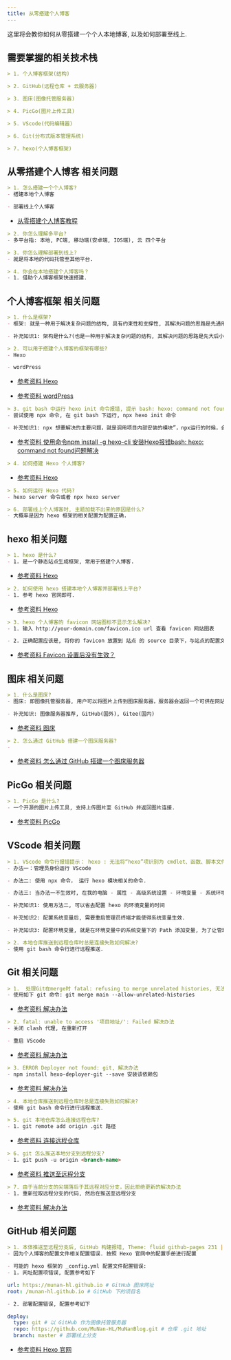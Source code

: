 ```yaml
---
title: 从零搭建个人博客
---
```

这里将会教你如何从零搭建一个个人本地博客, 以及如何部署至线上.

## 需要掌握的相关技术栈
``` md
> 1. 个人博客框架(结构)

> 2. GitHub(远程仓库 + 云服务器)

> 3. 图床(图像托管服务器)

> 4. PicGo(图片上传工具)

> 5. VScode(代码编辑器)

> 6. Git(分布式版本管理系统)

> 7. hexo(个人博客框架)
```

## 从零搭建个人博客 相关问题
``` md
> 1. 怎么搭建一个个人博客?
- 搭建本地个人博客

- 部署线上个人博客
```
- [从零搭建个人博客教程](https://pdpeng.github.io/2022/01/19/setup-personal-blog/)

``` md
> 2. 你怎么理解多平台?
- 多平台指: 本地, PC端, 移动端(安卓端, IOS端), 云 四个平台
```

``` md
> 3. 你怎么理解部署到线上?
- 就是将本地的代码托管至其他平台.
```

``` md
> 4. 你会在本地搭建个人博客吗？
- 1. 借助个人博客框架快速搭建.
```

## 个人博客框架 相关问题
``` md
> 1. 什么是框架?
- 框架: 就是一种用于解决复杂问题的结构, 具有约束性和支撑性, 其解决问题的思路是先通用后专用.

- 补充知识1: 架构是什么?(也是一种用于解决复杂问题的结构, 其解决问题的思路是先大后小.)
```

``` md 
> 2. 可以用于搭建个人博客的框架有哪些?
- Hexo

- wordPress
```
- [参考资料 Hexo](https://hexo.io/zh-cn/index.html)

- [参考资料 wordPress](https://cn.wordpress.org/)

``` md
> 3. git bash 中运行 hexo init 命令报错, 提示 bash: hexo: command not found, 但是你已经运行了 npm install -g hexo-cli, 该怎么解决?
- 尝试使用 npx 命令, 在 git bash 下运行, npx hexo init 命令

- 补充知识1: npx 想要解决的主要问题，就是调用项目内部安装的模块”，npx运行的时候，会到node_modules/.bin路径和环境变量$PATH里面，检查命令是否存在，所以系统命令也可以调用，即上面的命令安装不成功的时候加上npx的话也许就可以成功了.
```
- [参考资料 使用命令npm install -g hexo-cli 安装Hexo报错bash: hexo: command not found问题解决](https://juejin.cn/post/7080854995758743583)

``` md
> 4. 如何搭建 Hexo 个人博客?
```
- [参考资料 Hexo](https://hexo.io/zh-cn/docs/configuration)

``` md
> 5. 如何运行 Hexo 代码?
- hexo server 命令或者 npx hexo server
```

``` md
> 6. 部署线上个人博客时, 主题加载不出来的原因是什么? 
- 大概率是因为 hexo 框架的相关配置为配置正确.
```

## hexo 相关问题
``` md
> 1. hexo 是什么?
- 1. 是一个静态站点生成框架, 常用于搭建个人博客.
```
- [参考资料 Hexo](https://hexo.io/zh-cn/index.html)

``` md
> 2. 如何使用 hexo 搭建本地个人博客并部署线上平台?
- 1. 参考 hexo 官网即可.
```
- [参考资料 Hexo](https://hexo.io/zh-cn/index.html)

``` md
> 3. hexo 个人博客的 favicon 网站图标不显示怎么解决?
- 1. 输入 http://your-domain.com/favicon.ico url 查看 favicon 网站图表

- 2. 正确配置应该是, 将你的 favicon 放置到 站点 的 source 目录下，与站点的配置文件同级。
```
- [参考资料 Favicon 设置后没有生效？](https://theme-next.iissnan.com/faqs.html)

## 图床 相关问题
``` md
> 1. 什么是图床?
- 图床: 即图像托管服务器, 用户可以将图片上传到图床服务器，服务器会返回一个可供在网站上使用的图片链接。这样，当网站需要展示图片时，直接通过这些链接加载，而不是直接从自己的服务器加载。这不仅可以节省网站服务器的存储空间，还可以通过图床服务的优化减少图片加载时间，提高网站速度和性能。

- 补充知识: 图像服务器推荐, GitHub(国外), Gitee(国内)
```
- [参考资料 图床](https://medium.com/@nanalidm28/%E5%9B%BE%E5%BA%8A%E6%98%AF%E4%BB%80%E4%B9%88-%E8%87%AA%E5%B7%B1%E5%BB%BA%E7%BD%91%E7%AB%99%E5%BA%94%E8%AF%A5%E6%80%8E%E4%B9%88%E9%80%89%E6%8B%A9%E5%9B%BE%E5%BA%8A-bc0995c61f3d)

``` md
> 2. 怎么通过 GitHub 搭建一个图床服务器?
- 
```
- [参考资料 怎么通过 GitHub 搭建一个图床服务器](https://hexo.io/zh-cn/docs/github-pages)

## PicGo 相关问题
``` md
> 1. PicGo 是什么?
- 一个开源的图片上传工具, 支持上传图片至 GitHub 并返回图片连接.
```
- [参考资料 PicGo](https://juejin.cn/post/6968645467898904612)

## VScode 相关问题
``` md
> 1. VScode 命令行报错提示： hexo : 无法将“hexo”项识别为 cmdlet、函数、脚本文件或可运行程序的名称。请检查名称的拼写，如果包括路径，请确保路径正确，然后再试一次。 该如何解决？
- 办法一：管理员身份运行 VScode

- 办法二: 使用 npx 命令， 运行 hexo 模块相关的命令.

- 办法三: 当办法一不生效时, 在我的电脑 - 属性 - 高级系统设置 - 环境变量 - 系统环境变量下 - 新增 HEXO_HOME 变量(变量值为 hexo 模块所在的文件路径) - 然后在 系统变量 Path 中新增 %HEXO_HOME% 变量 - 确认...

- 补充知识1: 使用方法二, 可以省去配置 hexo 的环境变量的时间

- 补充知识2: 配置系统变量后, 需要重启管理员终端才能使得系统变量生效.

- 补充知识3: 配置环境变量, 就是在环境变量中的系统变量下的 Path 添加变量, 为了让管理员终端的命令能找到的对应的模块.
```

``` md
> 2. 本地仓库推送到远程仓库时总是连接失败如何解决?
- 使用 git bash 命令行进行远程推送.
```

## Git 相关问题
``` md
> 1.  处理Git在merge时 fatal: refusing to merge unrelated histories, 无法合并不相关的历史记录的解决办法
- 使用如下 git 命令: git merge main --allow-unrelated-histories
```
- [参考资料 解决办法](https://juejin.cn/post/7061838754251538469)

``` md
> 2. fatal: unable to access '项目地址/': Failed 解决办法
- 关闭 clash 代理, 在重新打开

- 重启 VScode
```
- [参考资料 解决办法](https://blog.51cto.com/zhangzhixi/5758435)

``` md
> 3. ERROR Deployer not found: git, 解决办法
- npm install hexo-deployer-git --save 安装该依赖包
```
- [参考资料 解决办法](https://blog.csdn.net/qq_21808961/article/details/84476504)

``` md
> 4. 本地仓库推送到远程仓库时总是连接失败如何解决?
- 使用 git bash 命令行进行远程推送.
```

``` md
> 5. git 本地仓库怎么连接远程仓库?
- 1. git remote add origin .git 路径
```
- [参考资料 连接远程仓库](https://blog.csdn.net/qq_41234663/article/details/110645327)

``` md
> 6. git 怎么推送本地分支到远程分支?
- 1. git push -u origin <branch-name>
```
- [参考资料 推送至远程分支](https://www.freecodecamp.org/chinese/news/git-push-local-branch-to-remote-how-to-publish-a-new-branch-in-git/)

``` md
> 7. 由于当前分支的尖端落后于其远程对应分支，因此拒绝更新的解决办法
- 1. 重新拉取远程分支的代码, 然后在推送至远程分支
```
- [参考资料 解决办法](https://github.com/orgs/community/discussions/66050)

## GitHub 相关问题
``` md
> 1. 本体推送至远程分支后, GitHub 构建报错, Theme: fluid github-pages 231 | Error: The fluid theme could not be found. 解决办法
- 因为个人博客的配置文件相关配置错误. 按照 Hexo 官网中的配置手册进行配置

- 可能的 hexo 框架的 _config.yml 配置文件配置错误:
- 1. 网址配置项错误, 配置参考如下
```
``` yml
url: https://munan-hl.github.io # GitHub 图床网址
root: /munan-hl.github.io # GitHub 下的项目名
```

``` md
- 2. 部署配置错误, 配置参考如下
```
``` yml
deploy:
  type: git # 以 GitHub 作为图像托管服务器
  repo: https://github.com/MuNan-HL/MuNanBlog.git # 仓库 .git 地址
  branch: master # 部署线上分支
```
- [参考资料 Hexo 官网](https://hexo.io/zh-cn/docs/configuration)